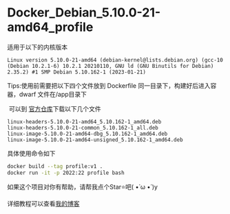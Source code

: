 # Docker_Debian_5.10.0-21-amd64_profile

适用于以下的内核版本

```plaintext
Linux version 5.10.0-21-amd64 (debian-kernel@lists.debian.org) (gcc-10 (Debian 10.2.1-6) 10.2.1 20210110, GNU ld (GNU Binutils for Debian) 2.35.2) #1 SMP Debian 5.10.162-1 (2023-01-21)
```

Tips:使用前需要把以下四个文件放到 Dockerfile 同一目录下，构建好后进入容器，dwarf 文件在/app目录下

​		可以到 [官方仓库](https://debian.sipwise.com/debian-security/pool/main/l/linux/)下载以下几个文件

```
linux-headers-5.10.0-21-amd64_5.10.162-1_amd64.deb
linux-headers-5.10.0-21-common_5.10.162-1_all.deb
linux-image-5.10.0-21-amd64-dbg_5.10.162-1_amd64.deb
linux-image-5.10.0-21-amd64-unsigned_5.10.162-1_amd64.deb
```

具体使用命令如下

```bash
docker build --tag profile:v1 . 
docker run -it -p 2022:22 profile bash
```

如果这个项目对你有帮助，请帮我点个Star⭐吧( •̀ ω •́ )y

详细教程可以查看[我的博客](https://goodlunatic.github.io/)
